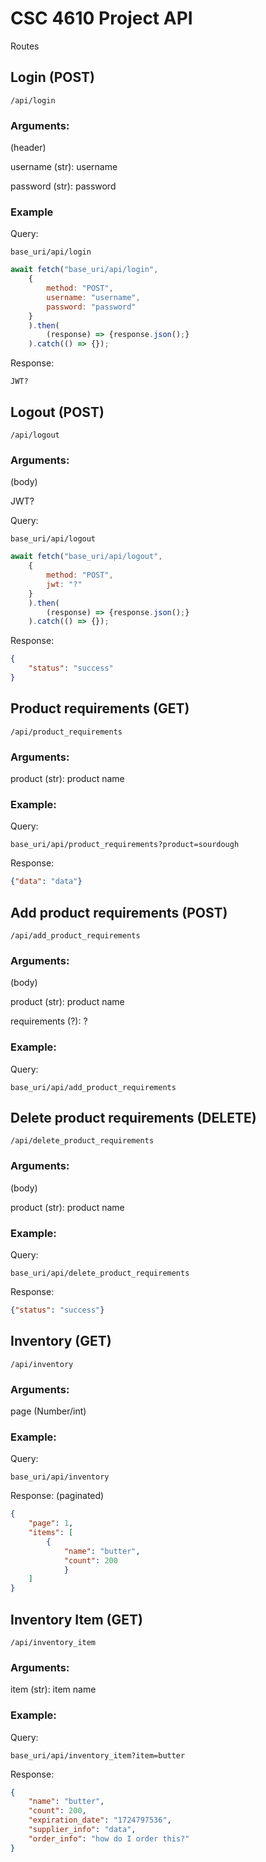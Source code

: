 # CSC 4610 Project API

Routes

## Login (POST)

`/api/login`

### Arguments:

(header)

username (str): username

password (str): password

### Example

Query:

```
base_uri/api/login
```

```js 
await fetch("base_uri/api/login", 
	{
		method: "POST",
		username: "username",
		password: "password"
	}
	).then(
		(response) => {response.json();}
	).catch(() => {});
```

Response:

```
JWT?
```

## Logout (POST)

`/api/logout`

### Arguments:

(body)

JWT?

Query:

```
base_uri/api/logout
```

```js 
await fetch("base_uri/api/logout", 
	{
		method: "POST",
		jwt: "?"
	}
	).then(
		(response) => {response.json();}
	).catch(() => {});
```

Response:

```json
{
	"status": "success"
}
```

## Product requirements (GET)

`/api/product_requirements`

### Arguments:

product (str): product name

### Example:

Query:

```
base_uri/api/product_requirements?product=sourdough
```

Response:

```json
{"data": "data"}
```

## Add product requirements (POST)

`/api/add_product_requirements`

### Arguments:

(body)

product (str): product name

requirements (?): ?

### Example:

Query:

```
base_uri/api/add_product_requirements
```

## Delete product requirements (DELETE)

`/api/delete_product_requirements`

### Arguments:

(body)

product (str): product name

### Example:

Query:

```
base_uri/api/delete_product_requirements
```

Response:

```json
{"status": "success"}
```

## Inventory (GET)

`/api/inventory`

### Arguments:

page (Number/int)

### Example:

Query:

```
base_uri/api/inventory
```

Response:
(paginated)
```json
{
	"page": 1,
	"items": [
		{
			"name": "butter",
			"count": 200
			}
	]
}
```

## Inventory Item (GET)

`/api/inventory_item`

### Arguments:

item (str): item name

### Example:

Query:

```
base_uri/api/inventory_item?item=butter
```

Response:

```json
{
	"name": "butter",
	"count": 200,
	"expiration_date": "1724797536",
	"supplier_info": "data",
	"order_info": "how do I order this?"
}
```

<!--
## Reminders

`/api/reminders`

### Arguments:

None

### Example:

Query:

```
base_uri/api/reminders
```

Response:

```json
[
	{
		"name": "name",
		"time": "1724797536",
		"notes": "butter expiration"
	},
	...
]
```
-->



